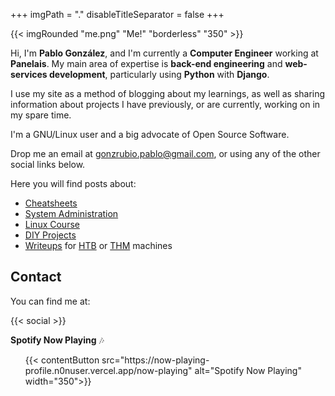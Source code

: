 +++
imgPath = "."
disableTitleSeparator = false
+++

<div class="row">
    <div class="col-auto col-md-auto">
        {{< imgRounded "me.png" "Me!" "borderless" "350" >}}
    </div>
    <div class="col">

Hi, I'm **Pablo González**, and I'm currently a **Computer Engineer** working at **Panelais**. My main area of expertise is **back-end engineering** and **web-services development**, particularly using **Python** with **Django**.

I use my site as a method of blogging about my learnings, as well as sharing information about projects I have previously, or are currently, working on in my spare time.

I'm a GNU/Linux user and a big advocate of Open Source Software.

Drop me an email at <a href="mailto:gonzrubio.pablo@gmail.com">gonzrubio.pablo@gmail.com</a>, or using any of the other social links below.
    </div>
</div>

Here you will find posts about:

* [Cheatsheets](tags/cheatsheet/)
* [System Administration](tags/sysadmin/)
* [Linux Course](tags/linux/)
* [DIY Projects](tags/projects/)
* [Writeups](writeups/) for [HTB](writeups/htb/) or [THM](writeups/thm/) machines

## Contact

You can find me at:

{{< social >}}

**Spotify Now Playing** 🎶

<div class="list">
    <ul class="posts">
        {{< contentButton src="https://now-playing-profile.n0nuser.vercel.app/now-playing" alt="Spotify Now Playing" width="350">}}
    </ul>
</div>